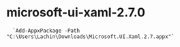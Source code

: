 # microsoft-ui-xaml-2.7.0
 ```batch
   `Add-AppxPackage -Path "C:\Users\Lachin\Downloads\Microsoft.UI.Xaml.2.7.appx"`
   ```
